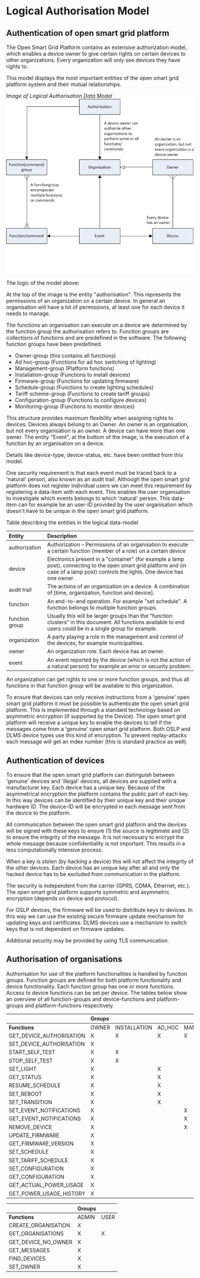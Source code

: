 <!--
SPDX-FileCopyrightText: Contributors to the GXF project

SPDX-License-Identifier: Apache-2.0
-->

# Logical Authorisation Model

## Authentication of open smart grid platform

The Open Smart Grid Platform contains an extensive authorization model, which enables a device owner to give certain rights on certain devices to other organizations. Every organization will only see devices they have rights to.

This model displays the most important entities of the open smart grid platform system and their mutual relationships.

_Image of Logical Authorisation Data Model_ ![Authorization Model](../.gitbook/assets/authorization-model.png)

The logic of the model above:

At the top of the image is the entity "authorisation". This represents the permissions of an organization on a certain device. In general an organisation will have a lot of permissions, at least one for each device it needs to manage.

The functions an organisation can execute on a device are determined by the function group the authorisation refers to. Function groups are collections of functions and are predefined in the software. The following function groups have been predefined.

* Owner-group \(this contains all functions\)
* Ad hoc-group \(Functions for ad hoc switching of lighting\)
* Management-group \(Platform functions\)
* Installation-group \(Functions to install devices\)
* Firmware-group \(Functions for updating firmware\)
* Schedule-group \(Functions to create lighting schedules\)
* Tariff scheme-group \(Functions to create tariff groups\)
* Configuration-group \(Functions to configure devices\)
* Monitoring-group \(Functions to monitor devices\)

This structure provides maximum flexibility when assigning rights to devices. Devices always belong to an Owner. An owner is an organisation, but not every organisation is an owner. A device can have more than one owner. The entity "Event", at the bottom of the image, is the execution of a function by an organisation on a device.

Details like device-type, device-status, etc. have been omitted from this model.

One security requirement is that each event must be traced back to a 'natural' person, also known as an audit trail. Although the open smart grid platform does not register individual users we can meet this requirement by registering a data-item with each event. This enables the user organisation to investigate which events belongs to which 'natural' person. This data-item can for example be an user-ID provided by the user organisation which doesn't have to be unique in the open smart grid platform.

Table describing the entities in the logical data-model

| **Entity** | **Description** |
| :--- | :--- |
| authorization | Authorization – Permissions of an organisation to execute a certain function  \(member of a role\) on a certain device |
| device | Electronics present in a "container" \(for example a lamp post\), connecting to the open smart grid platform  and \(in case of a lamp post\) controls the lights. One device has one owner. |
| audit trail | The actions of an organization on a device. A combination of \[time, organization, function and device\]. |
| function | An end-to-end operation. For example "set schedule". A function belongs to multiple function groups. |
| function group | Usually this will be larger groups than the "function clusters" in this document. All functions available to end users could be in a single group for example. |
| organization | A party playing a role in the management and control of the devices, for example municipalities. |
| owner | An organization role. Each device has an owner. |
| event | An event reported by the device \(which is not the action of a natural person\) for example an error or security problem. |

An organization can get rights to one or more function groups, and thus all functions in that function group will be available to this organization.

To ensure that devices can only receive instructions from a 'genuine' open smart grid platform it must be possible to authenticate the open smart grid platform. This is implemented through a standard technology based on asymmetric encryption \(if supported by the Device\). The open smart grid platform will receive a unique key to enable the devices to tell if the messages come from a 'genuine' open smart grid platform. Both OSLP and DLMS device types use this kind of encryption. To prevent replay-attacks each message will get an index number \(this is standard practice as well\).

## Authentication of devices

To ensure that the open smart grid platform can distinguish between 'genuine' devices and 'illegal' devices, all devices are supplied with a manufacturer key. Each device has a unique key. Because of the asymmetrical encryption the platform contains the public part of each key. In this way devices can be identified by their unique key and their unique hardware ID. The device-ID will be encrypted in each message sent from the device to the platform.

All communication between the open smart grid platform and the devices will be signed with these keys to ensure \(1\) the source is legitimate and \(2\) to ensure the integrity of the message. It is not necessary to encrypt the whole message because confidentiality is not important. This results in a less computationally intensive process.

When a key is stolen \(by hacking a device\) this will not affect the integrity of the other devices. Each device has an unique key after all and only the hacked device has to be excluded from communication in the platform.

The security is independent from the carrier \(GPRS, CDMA, Ethernet, etc.\). The open smart grid platform supports symmetric and asymmetric encryption \(depends on device and protocol\).

For OSLP devices, the firmware will be used to distribute keys to devices. In this way we can use the existing secure firmware update mechanism for updating keys and certificates. DLMS devices use a mechanism to switch keys that is not dependent on firmware updates.

Additional security may be provided by using TLS communication.

## Authorisation of organisations

Authorisation for use of the platform functionalities is handled by function groups. Function groups are defined for both platform functionality and device functionality. Each function group has one or more functions. Access to device functions can be set per device. The tables below show an overview of all function-groups and device-functions and platform-groups and platform-functions respectively.

|  | **Groups** |  |  |  |  |  |  |  |  |
| :--- | :--- | :--- | :--- | :--- | :--- | :--- | :--- | :--- | :--- |
| **Functions** | OWNER | INSTALLATION | AD\_HOC | MANAGEMENT | FIRMWARE | SCHEDULING | TARIFF\_SCHEDULING | CONFIGURATION | MONITORING |
| GET\_DEVICE\_AUTHORISATION | X | X | X | X | X | X | X | X | X |
| SET\_DEVICE\_AUTHORISATION | X |  |  |  |  |  |  |  |  |
| START\_SELF\_TEST | X | X |  |  |  |  |  |  |  |
| STOP\_SELF\_TEST | X | X |  |  |  |  |  |  |  |
| SET\_LIGHT | X |  | X |  |  |  |  |  |  |
| GET\_STATUS | X |  | X |  |  |  |  |  |  |
| RESUME\_SCHEDULE | X |  | X |  |  |  |  |  |  |
| SET\_REBOOT | X |  | X |  |  |  |  |  |  |
| SET\_TRANSITION | X |  | X |  |  |  |  |  |  |
| SET\_EVENT\_NOTIFICATIONS | X |  |  | X |  |  |  |  |  |
| GET\_EVENT\_NOTIFICATIONS | X |  |  | X |  |  |  |  |  |
| REMOVE\_DEVICE | X |  |  | X |  |  |  |  |  |
| UPDATE\_FIRMWARE | X |  |  |  | X |  |  |  |  |
| GET\_FIRMWARE\_VERSION | X |  |  |  | X |  |  |  |  |
| SET\_SCHEDULE | X |  |  |  |  | X |  |  |  |
| SET\_TARIFF\_SCHEDULE | X |  |  |  |  |  | X |  |  |
| SET\_CONFIGURATION | X |  |  |  |  |  |  | x |  |
| GET\_CONFIGURATION | X |  |  |  |  |  |  | X |  |
| GET\_ACTUAL\_POWER\_USAGE | X |  |  |  |  |  |  |  | X |
| GET\_POWER\_USAGE\_HISTORY | X |  |  |  |  |  |  |  | X |

|  | **Groups** |  |
| :--- | :--- | :--- |
| **Functions** | ADMIN | USER |
| CREATE\_ORGANISATION | X |  |
| GET\_ORGANISATIONS | X | X |
| GET\_DEVICE\_NO\_OWNER | X |  |
| GET\_MESSAGES | X |  |
| FIND\_DEVICES | X |  |
| SET\_OWNER | X |  |

